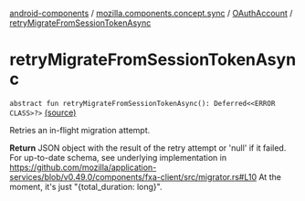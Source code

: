 [android-components](../../index.md) / [mozilla.components.concept.sync](../index.md) / [OAuthAccount](index.md) / [retryMigrateFromSessionTokenAsync](./retry-migrate-from-session-token-async.md)

# retryMigrateFromSessionTokenAsync

`abstract fun retryMigrateFromSessionTokenAsync(): Deferred<<ERROR CLASS>?>` [(source)](https://github.com/mozilla-mobile/android-components/blob/master/components/concept/sync/src/main/java/mozilla/components/concept/sync/OAuthAccount.kt#L224)

Retries an in-flight migration attempt.

**Return**
JSON object with the result of the retry attempt or 'null' if it failed.
For up-to-date schema, see underlying implementation in https://github.com/mozilla/application-services/blob/v0.49.0/components/fxa-client/src/migrator.rs#L10
At the moment, it's just "{total_duration: long}".

